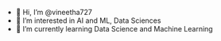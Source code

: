 - 👋 Hi, I’m @vineetha727
- 👀 I’m interested in AI and ML, Data Sciences
- 🌱 I’m currently learning Data Science and Machine Learning
<!---
- 💞️ I’m looking to collaborate on ...
- 📫 How to reach me ...
--->

<!---
vineetha727/vineetha727 is a ✨ special ✨ repository because its `README.md` (this file) appears on your GitHub profile.
You can click the Preview link to take a look at your changes.
--->
